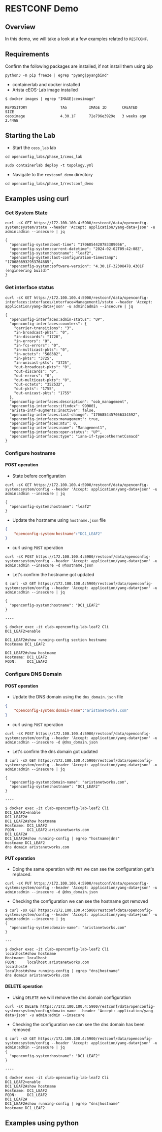 # RESTCONF Demo

## Overview

In this demo, we will take a look at a few examples related to `RESTCONF`.

## Requirements

Confirm the following packages are installed, if not install them using pip

```shell
python3 -m pip freeze | egrep "pyang|pyangbind"
```

* containerlab and docker installed
* Arista cEOS-Lab image installed

```shell
$ docker images | egrep "IMAGE|ceosimage"

REPOSITORY               TAG          IMAGE ID       CREATED         SIZE
ceosimage                4.30.1F      72e796e3929e   3 weeks ago     2.44GB
```

## Starting the Lab

* Start the `ceos_lab` lab

```shell
cd openconfig_labs/phase_1/ceos_lab

sudo containerlab deploy -t topology.yml
```

* Navigate to the `restconf_demo` directory

```shell
cd openconfig_labs/phase_1/restconf_demo
```

## Examples using curl

### Get System State

```shell
curl -sX GET https://172.100.100.4:5900/restconf/data/openconfig-system:system/state --header 'Accept: application/yang-data+json' -u admin:admin --insecure | jq

{
  "openconfig-system:boot-time": "1706854420783309056",
  "openconfig-system:current-datetime": "2024-02-02T09:42:08Z",
  "openconfig-system:hostname": "leaf2",
  "openconfig-system:last-configuration-timestamp": "1706866932953764685",
  "openconfig-system:software-version": "4.30.1F-32308478.4301F (engineering build)"
}
```

### Get interface status

```shell
curl -sX GET https://172.100.100.4:5900/restconf/data/openconfig-interfaces:interfaces/interface=Management1/state --header 'Accept: application/yang-data+json' -u admin:admin --insecure | jq

{
  "openconfig-interfaces:admin-status": "UP",
  "openconfig-interfaces:counters": {
    "carrier-transitions": "3",
    "in-broadcast-pkts": "0",
    "in-discards": "1720",
    "in-errors": "0",
    "in-fcs-errors": "0",
    "in-multicast-pkts": "0",
    "in-octets": "568382",
    "in-pkts": "3725",
    "in-unicast-pkts": "3725",
    "out-broadcast-pkts": "0",
    "out-discards": "0",
    "out-errors": "0",
    "out-multicast-pkts": "0",
    "out-octets": "352532",
    "out-pkts": "1755",
    "out-unicast-pkts": "1755"
  },
  "openconfig-interfaces:description": "oob_management",
  "openconfig-interfaces:ifindex": 999001,
  "arista-intf-augments:inactive": false,
  "openconfig-interfaces:last-change": "1706854457056334592",
  "openconfig-interfaces:management": true,
  "openconfig-interfaces:mtu": 0,
  "openconfig-interfaces:name": "Management1",
  "openconfig-interfaces:oper-status": "UP",
  "openconfig-interfaces:type": "iana-if-type:ethernetCsmacd"
}
```

### Configure hostname

#### POST operation

* State before configuration

```shell
curl -sX GET https://172.100.100.4:5900/restconf/data/openconfig-system:system/config --header 'Accept: application/yang-data+json' -u admin:admin --insecure | jq

{
  "openconfig-system:hostname": "leaf2"
}
```

* Update the hostname using `hostname.json` file

```json
{
    "openconfig-system:hostname":"DC1_LEAF2"
}
```

* curl using `POST` operation

```shell
curl -sX POST https://172.100.100.4:5900/restconf/data/openconfig-system:system/config --header 'Accept: application/yang-data+json' -u admin:admin --insecure -d @hostname.json
```

* Let's confirm the hostname got updated

```shell
$ curl -sX GET https://172.100.100.4:5900/restconf/data/openconfig-system:system/config --header 'Accept: application/yang-data+json' -u admin:admin --insecure | jq

{
  "openconfig-system:hostname": "DC1_LEAF2"
}

----

$ docker exec -it clab-openconfig-lab-leaf2 Cli
DC1_LEAF2>enable

DC1_LEAF2#show running-config section hostname
hostname DC1_LEAF2

DC1_LEAF2#show hostname
Hostname: DC1_LEAF2
FQDN:     DC1_LEAF2
```

### Configure DNS Domain

#### POST operation

* Update the DNS domain using the `dns_domain.json` file

```json
{
    "openconfig-system:domain-name":"aristanetworks.com"
}
```

* curl using `POST` operation

```shell
curl -sX POST https://172.100.100.4:5900/restconf/data/openconfig-system:system/config --header 'Accept: application/yang-data+json' -u admin:admin --insecure -d @dns_domain.json
```

* Let's confirm the dns domain got updated

```shell
$ curl -sX GET https://172.100.100.4:5900/restconf/data/openconfig-system:system/config --header 'Accept: application/yang-data+json' -u admin:admin --insecure | jq

{
  "openconfig-system:domain-name": "aristanetworks.com",
  "openconfig-system:hostname": "DC1_LEAF2"
}

----

$ docker exec -it clab-openconfig-lab-leaf2 Cli
DC1_LEAF2>enable
DC1_LEAF2#
DC1_LEAF2#show hostname
Hostname: DC1_LEAF2
FQDN:     DC1_LEAF2.aristanetworks.com
DC1_LEAF2#
DC1_LEAF2#show running-config | egrep "hostname|dns"
hostname DC1_LEAF2
dns domain aristanetworks.com
```

#### PUT operation

* Doing the same operation with `PUT` we can see the configuration get's replaced.

```shell
curl -sX PUT https://172.100.100.4:5900/restconf/data/openconfig-system:system/config --header 'Accept: application/yang-data+json' -u admin:admin --insecure -d @dns_domain.json
```

* Checking the configuration we can see the hostname got removed

```shell
$ curl -sX GET https://172.100.100.4:5900/restconf/data/openconfig-system:system/config --header 'Accept: application/yang-data+json' -u admin:admin --insecure | jq
{
  "openconfig-system:domain-name": "aristanetworks.com"
}

---

$ docker exec -it clab-openconfig-lab-leaf2 Cli
localhost#show hostname
Hostname: localhost
FQDN:     localhost.aristanetworks.com
localhost#
localhost#show running-config | egrep "dns|hostname"
dns domain aristanetworks.com
```

#### DELETE operation

* Using `DELETE` we will remove the dns domain configuration

```shell
curl -sX DELETE https://172.100.100.4:5900/restconf/data/openconfig-system:system/config/domain-name --header 'Accept: application/yang-data+json' -u admin:admin --insecure
```

* Checking the configuration we can see the dns domain has been removed

```shell
$ curl -sX GET https://172.100.100.4:5900/restconf/data/openconfig-system:system/config --header 'Accept: application/yang-data+json' -u admin:admin --insecure | jq
{
  "openconfig-system:hostname": "DC1_LEAF2"
}

----

$ docker exec -it clab-openconfig-lab-leaf2 Cli
DC1_LEAF2>enable
DC1_LEAF2#show hostname
Hostname: DC1_LEAF2
FQDN:     DC1_LEAF2
DC1_LEAF2#
DC1_LEAF2#show running-config | egrep "dns|hostname"
hostname DC1_LEAF2
```

## Examples using python

